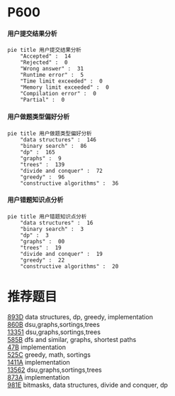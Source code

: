 # P600

<!-- tabs:start -->



#### **用户提交结果分析**

```mermaid
pie title 用户提交结果分析
    "Accepted" :  14
    "Rejected" :  0
    "Wrong answer" :  31
    "Runtime error" :  5
    "Time limit exceeded" :  0
    "Memory limit exceeded" :  0
    "Compilation error" :  0
    "Partial" :  0
```

#### **用户做题类型偏好分析**

```mermaid
pie title 用户做题类型偏好分析
    "data structures" :  146
    "binary search" :  86
    "dp" :  165
    "graphs" :  9
    "trees" :  139
    "divide and conquer" :  72
    "greedy" :  96
    "constructive algorithms" :  36
```
#### **用户错题知识点分析**

```mermaid
pie title 用户错题知识点分析
    "data structures" :  16
    "binary search" :  3
    "dp" :  3
    "graphs" :  00
    "trees" :  19
    "divide and conquer" :  19
    "greedy" :  22
    "constructive algorithms" :  20
```



<!-- tabs:end -->
# 推荐题目
[893D](https://codeforces.com/contest/893/problem/D)		data structures,
                        dp,
                        greedy,
                        implementation		  
[860B](https://codeforces.com/contest/860/problem/B)		dsu,graphs,sortings,trees		  
[13351](https://codeforces.com/contest/1335/problem/1)		dsu,graphs,sortings,trees		  
[585B](https://codeforces.com/contest/585/problem/B)		dfs and similar,
                        graphs,
                        shortest paths		  
[47B](https://codeforces.com/contest/47/problem/B)		implementation		  
[525C](https://codeforces.com/contest/525/problem/C)		greedy,
                        math,
                        sortings		  
[1411A](https://codeforces.com/contest/1411/problem/A)		implementation		  
[13562](https://codeforces.com/contest/1356/problem/2)		dsu,graphs,sortings,trees		  
[873A](https://codeforces.com/contest/873/problem/A)		implementation		  
[981E](https://codeforces.com/contest/981/problem/E)		bitmasks,
                        data structures,
                        divide and conquer,
                        dp		  
